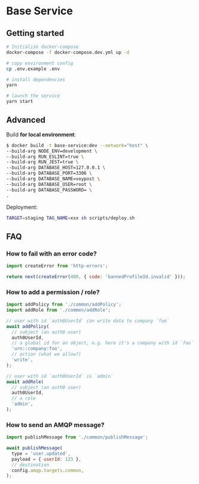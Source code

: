 # Base Service

## Getting started

```sh
# Initialize docker-compose
docker-compose -f docker-compose.dev.yml up -d

# copy environment config
cp .env.example .env

# install dependencies
yarn

# launch the service
yarn start
```

## Advanced

Build **for local environment**:

```bash
$ docker build -t base-service:dev --network="host" \
--build-arg NODE_ENV=development \
--build-arg RUN_ESLINT=true \
--build-arg RUN_JEST=true \
--build-arg DATABASE_HOST=127.0.0.1 \
--build-arg DATABASE_PORT=3306 \
--build-arg DATABASE_NAME=voypost \
--build-arg DATABASE_USER=root \
--build-arg DATABASE_PASSWORD= \
.
```

Deployment:

```bash
TARGET=staging TAG_NAME=xxx sh scripts/deploy.sh
```

## FAQ

### How to fail with an error code?

```js
import createError from 'http-errors';

return next(createError(400, { code: 'bannedProfileId.invalid' }));
```

### How to add a permission / role?

```js
import addPolicy from './common/addPolicy';
import addRole from './common/addRole';

// user with id `auth0UserId` can write data to company `foo`
await addPolicy(
  // subject (an auth0 user)
  auth0UserId,
  // a global id for an object, e.g. here it's a company with id `foo`
  'urn::company:foo',
  // action (what we allow?)
  'write',
);

// user with id `auth0UserId` is `admin`
await addRole(
  // subject (an auth0 user)
  auth0UserId,
  // a role
  'admin',
);
```

### How to send an AMQP message?

```js
import publishMessage from './common/publishMessage';

await publishMessage(
  type = 'user.updated',
  payload = { userId: 123 },
  // destination
  config.amqp.targets.common,
);
```
